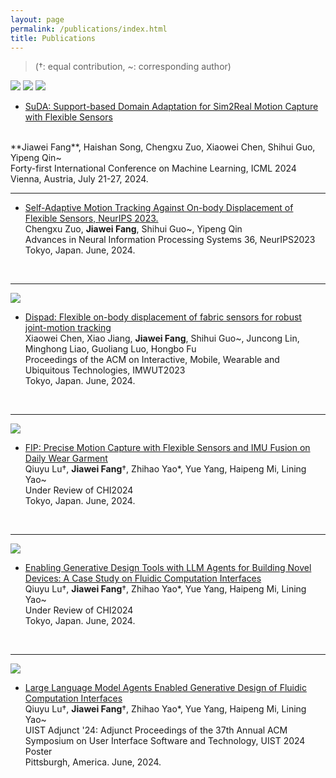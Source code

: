 ```yaml
---
layout: page
permalink: /publications/index.html
title: Publications
---
```


> (†: equal contribution, ~: corresponding author)

<!-- ## Conference Paper -->

<div class="third">
<img src="/images/swimming2.JPG">
<img src="/images/swimming.JPG">
<img src="/images/surfing1.JPG">
</div>

- [SuDA: Support-based Domain Adaptation for Sim2Real Motion Capture with Flexible Sensors](https://www.researchgate.net/publication/384046364/)
<br>
**Jiawei Fang**, Haishan Song, Chengxu Zuo, Xiaowei Chen, Shihui Guo, Yipeng Qin~
<br>Forty-first International Conference on Machine Learning, ICML 2024
<br>Vienna, Austria, July 21-27, 2024.<br>

---

- [Self-Adaptive Motion Tracking Against On-body Displacement of Flexible Sensors, NeurIPS 2023.](https://dl.acm.org/doi/abs/10.1145/3643832.3661434)<br>Chengxu Zuo, **Jiawei Fang**, Shihui Guo~, Yipeng Qin
<br>Advances in Neural Information Processing Systems 36, NeurIPS2023
<br>Tokyo, Japan. June, 2024.
<br>

---
<!-- DISPAD -->

<div>
<img src="/images/cat.JPG">
</div>

- [Dispad: Flexible on-body displacement of fabric sensors for robust joint-motion tracking](https://dl.acm.org/doi/abs/10.1145/3580832)<br>Xiaowei Chen, Xiao Jiang, **Jiawei Fang**, Shihui Guo~, Juncong Lin, Minghong Liao, Guoliang Luo, Hongbo Fu
<br>Proceedings of the ACM on Interactive, Mobile, Wearable and Ubiquitous Technologies, IMWUT2023
<br>Tokyo, Japan. June, 2024.
<br>

---
<!-- FIP -->
<div>
<img src="/images/cat.JPG">
</div>

- [FIP: Precise Motion Capture with Flexible Sensors and IMU Fusion on Daily Wear Garment](https://arxiv.org/abs/2405.17837)<br>Qiuyu Lu†, **Jiawei Fang**†, Zhihao Yao*, Yue Yang, Haipeng Mi, Lining Yao~
<br>Under Review of CHI2024
<br>Tokyo, Japan. June, 2024.
<br>



---
<!-- GDT -->
<div>
<img src="/images/cat.JPG">
</div>

- [Enabling Generative Design Tools with LLM Agents for Building Novel Devices: A Case Study on Fluidic Computation Interfaces](https://arxiv.org/abs/2405.17837)<br>Qiuyu Lu†, **Jiawei Fang**†, Zhihao Yao*, Yue Yang, Haipeng Mi, Lining Yao~
<br>Under Review of CHI2024
<br>Tokyo, Japan. June, 2024.
<br>

---
<!-- GDT：Poster-->
<div>
<img src="/images/cat.JPG">
</div>

- [Large Language Model Agents Enabled Generative Design of Fluidic Computation Interfaces](https://dl.acm.org/doi/abs/10.1145/3672539.3686351)<br>Qiuyu Lu†, **Jiawei Fang**†, Zhihao Yao*, Yue Yang, Haipeng Mi, Lining Yao~
<br>UIST Adjunct '24: Adjunct Proceedings of the 37th Annual ACM Symposium on User Interface Software and Technology, UIST 2024 Poster
<br>Pittsburgh, America. June, 2024.
<br>


